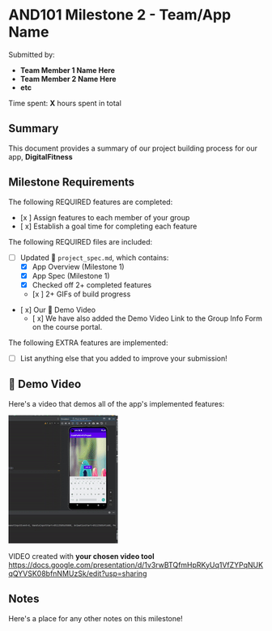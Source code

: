 <!-- (This is a comment) INSTRUCTIONS: Go through this page and fill out any **bolded** entries with their correct values.-->

# AND101 Milestone 2 - **Team/App Name**

Submitted by:
- **Team Member 1 Name Here**
- **Team Member 2 Name Here**
- **etc**

Time spent: **X** hours spent in total

## Summary

This document provides a summary of our project building process for our app, **DigitalFitness**

## Milestone Requirements

<!-- Please be sure to change the [ ] to [x] for any features you completed.  If a feature is not checked [x], you might miss the points for that item! -->

The following REQUIRED features are completed:

- [x ] Assign features to each member of your group
- [ x] Establish a goal time for completing each feature

The following REQUIRED files are included:

- [ ] Updated 📄 `project_spec.md`, which contains:
  - [X] App Overview (Milestone 1)
  - [X] App Spec (Milestone 1)
  - [x] Checked off 2+ completed features
  - [x ] 2+ GIFs of build progress

- [ x] Our 🎥 Demo Video
  - [ x] We have also added the Demo Video Link to the Group Info Form on the course portal.

The following EXTRA features are implemented:

- [ ] List anything else that you added to improve your submission!

## 🎥 Demo Video

Here's a video that demos all of the app's implemented features:



<img src='unit10gif.gif' title='Video Demo' width='' alt='Video Demo' />

VIDEO created with **your chosen video tool**
https://docs.google.com/presentation/d/1v3rwBTQfmHpRKyUq1VfZYPqNUKqQYVSK08bfnNMUzSk/edit?usp=sharing

## Notes

Here's a place for any other notes on this milestone!
